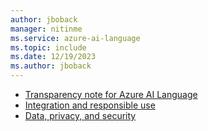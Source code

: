 ```yaml
---
author: jboback
manager: nitinme
ms.service: azure-ai-language
ms.topic: include
ms.date: 12/19/2023
ms.author: jboback
---
```

* [Transparency note for Azure AI Language](/legal/cognitive-services/language-service/transparency-note?context=/azure/ai-services/language-service/context/context)
* [Integration and responsible use](/legal/cognitive-services/language-service/guidance-integration-responsible-use?context=/azure/ai-services/language-service/context/context)
* [Data, privacy, and security](/legal/cognitive-services/language-service/data-privacy?context=/azure/ai-services/language-service/context/context)
